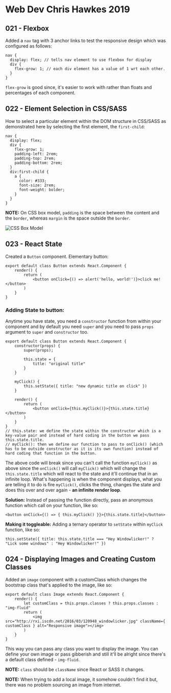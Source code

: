 # Web Dev Chris Hawkes 2019

## 021 - Flexbox

Added a `nav` tag with 3 anchor links to test the responsive design which was configured as follows:

    nav {
      display: flex; // tells nav element to use flexbox for display
      div {
        flex-grow: 1; // each div element has a value of 1 wrt each other.
      }
    }

`flex-grow` is good since, it's easier to work with rather than floats and percentages of each component.

## 022 - Element Selection in CSS/SASS

How to select a particular element within the DOM structure in CSS/SASS as demonstrated here by selecting the first element, the `first-child`:

    nav {
      display: flex;
      div {
        flex-grow: 1;
        padding-left: 2rem;
        padding-top: 2rem;
        padding-bottom: 2rem;
      }
      div:first-child {
        a {
          color: #333;
          font-size: 2rem;
          font-weight: bolder;
        }
      }
    }

**NOTE:** On CSS box model, `padding` is the space between the content and the `border`, whereas `margin` is the space outside the `border`.

![CSS Box Model](./css-box_model.png)

## 023 - React State

Created a `Button` component. Elementary button:

    export default class Button extends React.Component {
        render() {
            return (
                <button onClick={() => alert('hello, world!')}>click me!</button>
            )
        }
    }

### Adding State to button:

Anytime you have state, you need a `constructor` function from within your component and by default you need `super` and you need to pass `props` argument to `super` and `constructor` too.

    export default class Button extends React.Component {
        constructor(props) {
            super(props);

            this.state = {
                title: "original title"
            }
        }

        myClick() {
            this.setState({ title: "new dynamic title on click" })
        }

        render() {
            return (
                <button onClick={this.myClick()}>{this.state.title}</button>
            )
        }
    }
    // this.state: we define the state within the constructor which is a key-value pair and instead of hard coding in the button we pass this.state.title.
    // myClick(): then we define our function to pass to onClick() (which has to be outside constructor as it is its own function) instead of hard coding that function in the button.

The above code will break since you can't call the function `myClick()` as above since the `onClick()` will call `myClick()` which will change the `this.state.title` which will react to the state and it'll continue that in an infinite loop. What's happening is when the component displays, what you are telling it to do is fire `myClick()`, clicks the thing, changes the state and does this over and over again - **an infinite render loop**.

**Solution:** Instead of passing the function directly, pass an anonymous function which call on your function, like so:

    <button onClick={() => { this.myClick() }}>{this.state.title}</button>

**Making it toggleable:** Adding a ternary operator to `setState` within `myClick` function, like so:

    this.setState({ title: this.state.title === "Hey Windowlicker!" ? "Lick some windows" : "Hey Windowlicker!" })

## 024 - Displaying Images and Creating Custom Classes

Added an `image` component with a customClass which changes the bootstrap class that's applied to the image, like so:

    export default class Image extends React.Component {
        render() {
            let customClass = this.props.classes ? this.props.classes : "img-fluid"
            return (
                <img src="http://rxi.iscdn.net/2016/03/120948_windowlicker.jpg" className={ customClass } alt="Responsive image"></img>
            )
        }
    }

This way you can pass any class you want to display the image. You can define your own image or pass gibberish and still it'll be alright since there's a default class defined - `img-fluid`.

**NOTE:** `class` should be `className` since React or SASS it changes.

**NOTE:** When trying to add a local image, it somehow couldn't find it but, there was no problem sourcing an image from internet.